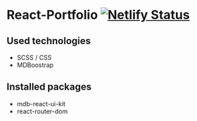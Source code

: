 # React-Portfolio [![Netlify Status](https://api.netlify.com/api/v1/badges/5e949d3f-df26-41a5-bd93-6ca307d97eff/deploy-status)](https://app.netlify.com/sites/ruchirakavinda/deploys)
## Used technologies
- SCSS / CSS
- MDBoostrap
## Installed packages
- mdb-react-ui-kit
- react-router-dom

